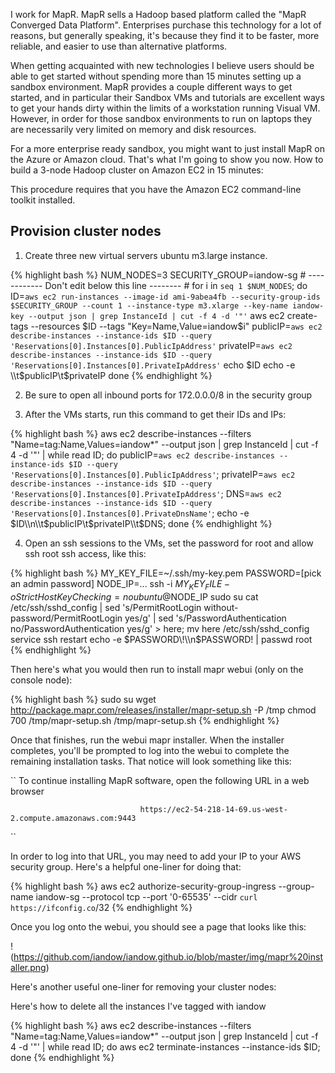 I work for MapR. MapR sells a Hadoop based platform called the "MapR Converged Data Platform". Enterprises purchase this technology for a lot of reasons, but generally speaking, it's because they find it to be faster, more reliable, and easier to use than alternative platforms.

When getting acquainted with new technologies I believe users should be able to get started without spending more than 15 minutes setting up a sandbox environment. MapR provides a couple different ways to get started, and in particular their Sandbox VMs and tutorials are excellent ways to get your hands dirty within the limits of a workstation running Visual VM. However, in order for those sandbox environments to run on laptops they are necessarily very limited on memory and disk resources.

For a more enterprise ready sandbox, you might want to just install MapR on the Azure or Amazon cloud. That's what I'm going to show you now. How to build a 3-node Hadoop cluster on Amazon EC2 in 15 minutes:

This procedure requires that you have the Amazon EC2 command-line toolkit installed.

Provision cluster nodes
-----------------------

1. Create three new virtual servers ubuntu m3.large instance.

{% highlight bash %}
	NUM_NODES=3
	SECURITY_GROUP=iandow-sg
	# ------------ Don't edit below this line -------- #
	for i in `seq 1 $NUM_NODES`; do 
	ID=`aws ec2 run-instances --image-id ami-9abea4fb --security-group-ids $SECURITY_GROUP --count 1 --instance-type m3.xlarge --key-name iandow-key --output json | grep InstanceId | cut -f 4 -d '"'`
	aws ec2 create-tags --resources $ID --tags "Key=Name,Value=iandow$i"
	publicIP=`aws ec2 describe-instances --instance-ids $ID --query 'Reservations[0].Instances[0].PublicIpAddress'`
	privateIP=`aws ec2 describe-instances --instance-ids $ID --query 'Reservations[0].Instances[0].PrivateIpAddress'`
	echo $ID
	echo -e \\t$publicIP\\t$privateIP
	done
{% endhighlight %}

2. Be sure to open all inbound ports for 172.0.0.0/8 in the security group

3. After the VMs starts, run this command to get their IDs and IPs:

{% highlight bash %}
	aws ec2 describe-instances --filters "Name=tag:Name,Values=iandow*" --output json | grep InstanceId | cut -f 4 -d '"' | while read ID; do publicIP=`aws ec2 describe-instances --instance-ids $ID --query 'Reservations[0].Instances[0].PublicIpAddress'`; privateIP=`aws ec2 describe-instances --instance-ids $ID --query 'Reservations[0].Instances[0].PrivateIpAddress'`; DNS=`aws ec2 describe-instances --instance-ids $ID --query 'Reservations[0].Instances[0].PrivateDnsName'`; echo -e $ID\\n\\t$publicIP\\t$privateIP\\t$DNS;  done 
{% endhighlight %}

4. Open an ssh sessions to the VMs, set the password for root and allow ssh root ssh access, like this:

{% highlight bash %}
	MY_KEY_FILE=~/.ssh/my-key.pem
	PASSWORD=[pick an admin password]
	NODE_IP=...
	ssh -i $MY_KEY_FILE -oStrictHostKeyChecking=no ubuntu@$NODE_IP
	sudo su
	cat /etc/ssh/sshd_config | sed 's/PermitRootLogin without-password/PermitRootLogin yes/g' | sed 's/PasswordAuthentication no/PasswordAuthentication yes/g' > here; mv here /etc/ssh/sshd_config
	service ssh restart
	echo -e $PASSWORD\!\\n$PASSWORD\! | passwd root
{% endhighlight %}

Then here's what you would then run to install mapr webui (only on the console node):

{% highlight bash %}
	sudo su
	wget http://package.mapr.com/releases/installer/mapr-setup.sh -P /tmp
	chmod 700 /tmp/mapr-setup.sh
	/tmp/mapr-setup.sh
{% endhighlight %}

Once that finishes, run the webui mapr installer. When the installer completes, you'll be prompted to log into the webui to complete the remaining installation tasks. That notice will look something like this:

``
                         To continue installing MapR software, open the following URL in a web browser

                                 https://ec2-54-218-14-69.us-west-2.compute.amazonaws.com:9443
``

In order to log into that URL, you may need to add your IP to your AWS security group. Here's a helpful one-liner for doing that:

{% highlight bash %}
aws ec2 authorize-security-group-ingress --group-name iandow-sg --protocol tcp --port '0-65535' --cidr `curl https://ifconfig.co`/32
{% endhighlight %}

Once you log onto the webui, you should see a page that looks like this:

!(https://github.com/iandow/iandow.github.io/blob/master/img/mapr%20installer.png)


Here's another useful one-liner for removing your cluster nodes:

Here's how to delete all the instances I've tagged with iandow
	
{% highlight bash %}
aws ec2 describe-instances --filters "Name=tag:Name,Values=iandow*" --output json | grep InstanceId | cut -f 4 -d '"' | while read ID; do aws ec2 terminate-instances --instance-ids $ID; done
{% endhighlight %}



